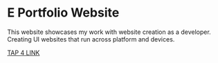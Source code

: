 # E Portfolio Website

This website showcases my work with website creation as a developer. Creating UI websites that run across platform and devices. 

[TAP 4 LINK](https://elvisgarramone.com/)

